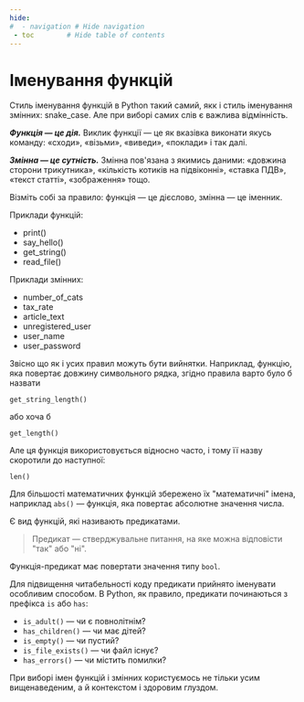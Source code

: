 ```yaml
---
hide:
#  - navigation # Hide navigation
 - toc        # Hide table of contents
---
```


# Іменування функцій

Стиль іменування функцій в Python такий самий, якк і стиль іменування змінних: snake_case. 
Але при виборі самих слів є важлива відмінність. 

***Функція — це дія.*** 
Виклик функції — це як вказівка виконати якусь команду: 
«сходи», «візьми», «виведи», «поклади» і так далі. 

***Змінна — це сутність.***
Змінна пов'язана з якимись даними: «довжина сторони трикутника», 
«кількість котиків на підвіконні», «ставка ПДВ», «текст статті», «зображення» тощо. 

Візміть собі за правило: функція — це дієслово, змінна — це іменник. 

Приклади функцій:

- print()
- say_hello()
- get_string()
- read_file()

Приклади змінних:

- number_of_cats
- tax_rate
- article_text
- unregistered_user
- user_name
- user_password

Звісно що як і усих правил можуть бути вийнятки. 
Наприклад, функцію, яка повертає довжину символьного рядка, 
згідно правила варто було б назвати 

	get_string_length()
	
або хоча б

	get_length() 

Але ця функція використовується відносно часто, і тому її назву скоротили до наступної:

	len()

Для більшості математичних функцій збережено їх "математичні" імена, наприклад `abs()` — функція, яка повертає абсолютне значення	 числа.

Є вид функцій, які називають предикатами. 

> Предикат — стверджувальне питання, на яке можна відповісти "так" або "ні". 

Функція-предикат має повертати значення типу `bool`. 

Для підвищення читабельності коду предикати прийнято іменувати особливим способом. 
В Python, як правило, предикати починаються з префікса `is` або `has`: 

- `is_adult()` — чи є повнолітнім?
- `has_children()` — чи має дітей?
- `is_empty()` — чи пустий?
- `is_file_exists()` — чи файл існує?
- `has_errors()` — чи містить помилки?

При виборі імен функцій і змінних користуємось не тільки усим вищенаведеним, 
а й контекстом і здоровим глуздом. 
